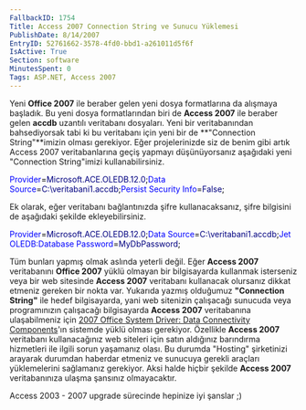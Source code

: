 ```yaml
---
FallbackID: 1754
Title: Access 2007 Connection String ve Sunucu Yüklemesi
PublishDate: 8/14/2007
EntryID: 52761662-3578-4fd0-bbd1-a261011d5f6f
IsActive: True
Section: software
MinutesSpent: 0
Tags: ASP.NET, Access 2007
---
```

Yeni **Office 2007** ile beraber gelen yeni dosya formatlarına da
alışmaya başladık. Bu yeni dosya formatlarından biri de **Access 2007**
ile beraber gelen **accdb** uzantılı veritabanı dosyaları. Yeni bir
veritabanından bahsediyorsak tabi ki bu veritabanı için yeni bir de
**"Connection String"**imizin olması gerekiyor. Eğer projelerinizde siz
de benim gibi artık Access 2007 veritabanlarına geçiş yapmayı
düşünüyorsanız aşağıdaki yeni "Connection String"imizi
kullanabilirsiniz.

<span style="color: blue;">Provider</span><span
style="color: black;">=</span><span
style="color: navy;">Microsoft.ACE.OLEDB.12.0</span><span
style="color: black;">;</span><span style="color: blue;">Data
Source</span><span style="color: black;">=</span><span
style="color: navy;">C:\\veritabani1.accdb</span><span
style="color: black;">;</span><span style="color: blue;">Persist
Security Info</span><span style="color: black;">=</span><span
style="color: navy;">False</span><span style="color: black;">;</span>

Ek olarak, eğer veritabanı bağlantınızda şifre kullanacaksanız, şifre
bilgisini de aşağıdaki şekilde ekleyebilirsiniz.

<span style="color: blue;">Provider</span><span
style="color: black;">=</span><span
style="color: navy;">Microsoft.ACE.OLEDB.12.0</span><span
style="color: black;">;</span><span style="color: blue;">Data
Source</span><span style="color: black;">=</span><span
style="color: navy;">C:\\veritabani1.accdb</span><span
style="color: black;">;</span><span style="color: blue;">Jet
OLEDB:Database Password</span><span style="color: black;">=</span><span
style="color: navy;">MyDbPassword</span><span style="color: black;">;
</span>

Tüm bunları yapmış olmak aslında yeterli değil. Eğer **Access 2007**
veritabanını **Office 2007** yüklü olmayan bir bilgisayarda kullanmak
isterseniz veya bir web sitesinde **Access 2007** veritabanı kullanacak
olursanız dikkat etmeniz gereken bir nokta var. Yukarıda yazmış
olduğumuz **"Connection String"** ile hedef bilgisayarda, yani web
sitenizin çalışacağı sunucuda veya programınızın çalışacağı bilgisayarda
**Access 2007** veritabanına ulaşabilmeniz için [2007 Office System
Driver: Data Connectivity
Components](http://www.microsoft.com/downloads/details.aspx?familyid=7554F536-8C28-4598-9B72-EF94E038C891&amp;displaylang=en)'ın
sistemde yüklü olması gerekiyor. Özellikle **Access 2007** veritabanı
kullanacağınız web siteleri için satın aldığınız barındırma hizmetleri
ile ilgili sorun yaşamanız olası. Bu durumda "Hosting" şirketinizi
arayarak durumdan haberdar etmeniz ve sunucuya gerekli araçları
yüklemelerini sağlamanız gerekiyor. Aksi halde hiçbir şekilde **Access
2007** veritabanınıza ulaşma şansınız olmayacaktır.

Access 2003 - 2007 upgrade sürecinde hepinize iyi şanslar ;)


